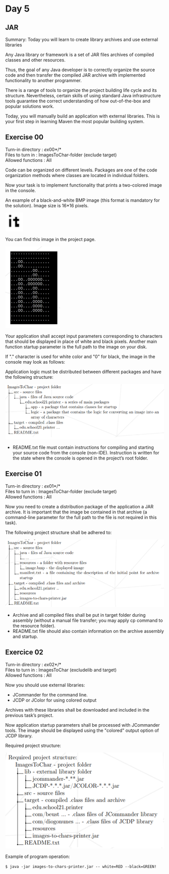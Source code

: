 # Day 5
## JAR

Summary: Today you will learn to create library archives and use external libraries

Any Java library or framework is a set of JAR files archives of compiled classes and other resources.

Thus, the goal of any Java developer is to correctly organize the source code and then transfer the compiled JAR archive with implemented functionality to another programmer.

There is a range of tools to organize the project building life cycle and its structure. Nevertheless, certain skills of using standard Java infrastructure tools guarantee the correct understanding of how out-of-the-box and popular solutions work.

Today, you will manually build an application with external libraries. This is your first step in learning Maven the most popular building system.

## Exercise 00
Turn-in directory : *ex*00*/* \
Files to turn in : ImagesToChar-folder (exclude target) \
Allowed functions : All

Code can be organized on different levels. Packages are one of the code organization methods where classes are located in individual folders.

Now your task is to implement functionality that prints a two-colored image in the console.

An example of a black-and-white BMP image (this format is mandatory for the solution). Image size is 16\*16 pixels.

![it](./images/it.png)

You can find this image in the project page.

![it2](./images/it2.png)

Your application shall accept input parameters corresponding to characters that should be displayed in place of white and black pixels. Another main function startup parameter is the full path to the image on your disk.

If "." character is used for white color and "0" for black, the image in the console may look as follows:


Application logic must be distributed between different packages and have the following structure:

![Struct1](./images/Struct1.png)

- README.txt file must contain instructions for compiling and starting your source code from the console (non-IDE). Instruction is written for the state where the console is opened in the project’s root folder.

## Exercise 01
Turn-in directory : *ex*01*/* \
Files to turn in : ImagesToChar-folder (exclude target) \
Allowed functions : All

Now you need to create a distribution package of the application a JAR archive. It is important that the image be contained in that archive (a command-line parameter for the full path to the file is not required in this task).

The following project structure shall be adhered to:

![Struct2](./images/Struct2.png)

- Archive and all compiled files shall be put in target folder during assembly (without a manual file transfer; you may apply cp command to the resource folder).
- README.txt file should also contain information on the archive assembly and startup.

## Exercice 02
Turn-in directory : *ex*02*/* \
Files to turn in : ImagesToChar (excludelib and target) \
Allowed functions : All

Now you should use external libraries:

- JCommander for the command line.
- JCDP or JColor for using colored output

Archives with these libraries shall be downloaded and included in the previous task’s project.

Now application startup parameters shall be processed with JCommander tools. The image should be displayed using the "colored" output option of JCDP library.

Required project structure:

![Struct3](./images/Struct3.png)

Example of program operation:

`$ java -jar images-to-chars-printer.jar -- white=RED --black=GREEN!`
